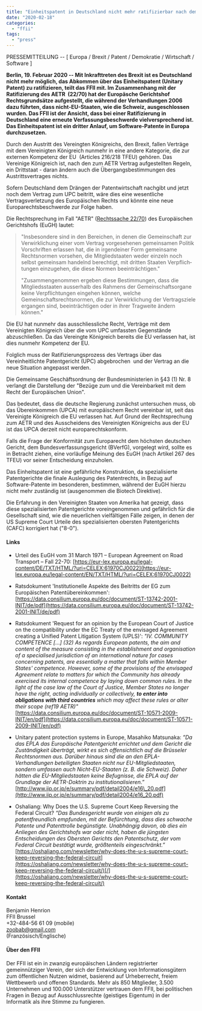 ```yaml
---
title: "Einheitspatent in Deutschland nicht mehr ratifizierbar nach dem Brexit aufgrund des AETR-Urteils"
date: "2020-02-18"
categories: 
  - "ffii"
tags: 
  - "press"
---
```


PRESSEMITTEILUNG -- \[ Europa / Brexit / Patent / Demokratie / Wirtschaft / Software \]

**Berlin, 19. Februar 2020 -- Mit Inkrafttreten des Brexit ist es Deutschland nicht mehr möglich, das Abkommen über das Einheitspatent (Unitary Patent) zu ratifizieren, teilt das FFII mit. Im Zusammenhang mit der Ratifizierung des AETR  (22/70) hat der Europäsche Gerichtshof Rechtsgrundsätze aufgestellt, die während der Verhandlungen 2006 dazu führten, dass nicht-EU-Staaten, wie die Schweiz, ausgeschlossen wurden. Das FFII ist der Ansicht, dass bei einer Ratifizierung in Deutschland eine erneute Verfassungsbeschwerde vielversprechend ist. Das Einheitspatent ist ein dritter Anlauf, um Software-Patente in Europa durchzusetzen.**

Durch den Austritt des Vereingten Königreichs, den Brexit, fallen Verträge mit dem Vereinigten Königreich nunmehr in eine andere Kategorie, die zur externen Kompetenz der EU  (Articles 216/218 TFEU) gehören. Das Vereinige Königreich ist, nach den zum AETR Vertrag aufgestellten Regeln, ein Drittstaat - daran ändern auch die Übergangsbestimmungen des Austrittsvertrages nichts.

Sofern Deutschland dem Drängen der Patentwirtschaft nachgibt und jetzt noch dem Vertrag zum UPC beitritt, wäre dies eine wesentliche Vertragsverletzung des Europäischen Rechts und könnte eine neue Europarechtsbeschwerde zur Folge haben.

Die Rechtsprechung im Fall "AETR" ([Rechtssache 22/70](http://curia.europa.eu/juris/liste.jsf?td=ALL&language=de&jur=C,T,F&num=22/70)) des Europäischen Gerichtshofs (EuGH) lautet:

> "Insbesondere sind in den Bereichen, in denen die Gemeinschaft zur Verwirk­lichung einer vom Vertrag vorgesehe­nen gemeinsamen Politik Vorschriften erlassen hat, die in irgendeiner Form gemeinsame Rechtsnormen vorsehen, die Mitgliedstaaten weder einzeln noch selbst gemeinsam handelnd be­rechtigt, mit dritten Staaten Verpflich­tungen einzugehen, die diese Normen beeinträchtigen."
> 
> "Zusammengenommen ergeben diese Bestimmungen, dass die Mitgliedsstaaten ausserhalb des Rahmens der Gemeinschaftsorgane keine Verpflichtungen eingehen können, welche Gemeinschaftsrechtsnormen, die zur Verwirklichung der Vertragsziele ergangen sind, beeinträchtigen oder in ihrer Tragweite ändern können."

Die EU hat nunmehr das ausschliessliche Recht, Verträge mit dem Vereinigten Königreich über die vom UPC umfassten Gegenstände abzuschließen. Da das Vereingte Königreich bereits die EU verlassen hat, ist dies nunmehr Kompetenz der EU.

Folglich muss der Ratifizierungsprozess des Vertrags über das Vereinheitlichte Patentgericht (UPC) abgebrochen  und der Vertrag an die neue Situation angepasst werden.

Die Gemeinsame Geschäftsordnung der Bundesministerien in §43 (1) Nr. 8 verlangt die Darstellung der "Bezüge zum und die Vereinbarkeit mit dem Recht der Europäischen Union".

Das bedeutet, dass die deutsche Regierung zunächst untersuchen muss, ob das Übereinkommen (UPCA) mit europäischem Recht vereinbar ist, seit das Vereinigte Königreich die EU verlassen hat. Auf Grund der Rechtsprechung zum AETR und des Ausscheidens des Vereinigten Königreichs aus der EU ist das UPCA derzeit nicht europarechtskonform.

Falls die Frage der Konformität zum Europarecht dem höchsten deutschen Gericht, dem Bundesverfassungsgericht (BVerfG), vorgelegt wird, sollte es in Betracht ziehen, eine vorläufige Meinung des EuGH (nach Artikel 267 des TFEU) vor seiner Entscheidung einzuholen.

Das Einheitspatent ist eine gefährliche Konstruktion, da spezialisierte Patentgerichte die finale Auslegung des Patentrechts, in Bezug auf Software-Patente im besonderen, bestimmen, während der EuGH hierzu nicht mehr zuständig ist (ausgenommen die Biotech Direktive).

Die Erfahrung in den Vereinigten Staaten von Amerika hat gezeigt, dass diese spezialisierten Patentgerichte voreingenommen und gefährlich für die Gesellschaft sind, wie die neuerlichen vielfältigen Fälle zeigen, in denen der US Supreme Court Urteile des spezialisierten obersten Patentgerichts (CAFC) korrigiert hat ("8-0").

#### Links

- Urteil des EuGH vom 31 March 1971 – European Agreement on Road Transport – Fall 22-70: [https://eur-lex.europa.eu/legal-content/DE/TXT/HTML/?uri=CELEX:61970CJ0022](https://eur-lex.europa.eu/legal-content/EN/TXT/HTML/?uri=CELEX:61970CJ0022)
- Ratsdokument 'Institutionelle Aspekte des Beitritts der EG zum Europäischen Patentübereinkommen': [https://data.consilium.europa.eu/doc/document/ST-13742-2001-INIT/de/pdf](https://data.consilium.europa.eu/doc/document/ST-13742-2001-INIT/de/pdf)
- Ratsdokument 'Request for an opinion by the European Court of Justice on the compatibility under the EC Treaty of the envisaged Agreement creating a Unified Patent Litigation System (UPLS)': _"IV. COMMUNITY COMPETENCE \[...\] (32) As regards European patents, the aim and content of the measure consisting in the establishment and organisation of a specialised jurisdiction of an international nature for cases concerning patents, are essentially a matter that falls within Member States' competence. However, some of the provisions of the envisaged Agreement relate to matters for which the Community has already exercised its internal competence by laying down common rules. In the light of the case law of the Court of Justice, Member States no longer have the right, acting individually or collectively, **to enter into obligations with third countries** which may affect these rules or alter their scope (ref19 AETR)"_ [https://data.consilium.europa.eu/doc/document/ST-10571-2009-INIT/en/pdf](https://data.consilium.europa.eu/doc/document/ST-10571-2009-INIT/en/pdf)
    
- Unitary patent protection systems in Europe, Masahiko Matsunaka: _”Da das EPLA das Europäische Patentgericht errichtet und dem Gericht die Zuständigkeit überträgt, wirkt es sich offensichtlich auf die Brüsseler Rechtsnormen aus. Darüber hinaus sind die an den EPLA-Verhandlungen beteiligten Staaten nicht nur EU-Mitgliedstaaten, sondern umfassen auch Nicht-EU-Staaten (z. B. die Schweiz). Daher hätten die EU-Mitgliedstaaten keine Befugnisse, die EPLA auf der Grundlage der AETR-Doktrin zu institutionalisieren.”_ [http://www.iip.or.jp/e/summary/pdf/detail2004/e16\_20.pdf](http://www.iip.or.jp/e/summary/pdf/detail2004/e16_20.pdf)
- Oshaliang: Why Does the U.S. Supreme Court Keep Reversing the Federal Circuit? _“Das Bundesgericht wurde von einigen als zu patentfreundlich empfunden, mit der Befürchtung, dass dies schwache Patente und Patenttrolle begünstigte. Unabhängig davon, ob dies ein Anliegen des Gerichtshofs war oder nicht, haben die jüngsten Entscheidungen des Obersten Gerichts den Patentschutz, der vom Federal Circuit bestätigt wurde, größtenteils eingeschränkt.”_ [https://oshaliang.com/newsletter/why-does-the-u-s-supreme-court-keep-reversing-the-federal-circuit](https://oshaliang.com/newsletter/why-does-the-u-s-supreme-court-keep-reversing-the-federal-circuit/)[/](https://oshaliang.com/newsletter/why-does-the-u-s-supreme-court-keep-reversing-the-federal-circuit/)

#### Kontakt

Benjamin Henrion  
FFII Brussel  
+32-484-56 61 09 (mobile)  
zoobab@gmail.com  
(Französisch/Englische)

#### Über den FFII

Der FFII ist ein in zwanzig europäischen Ländern registrierter gemeinnütziger Verein, der sich der Entwicklung von Informationsgütern zum öffentlichen Nutzen widmet, basierend auf Urheberrecht, freiem Wettbewerb und offenen Standards. Mehr als 850 Mitglieder, 3.500 Unternehmen und 100.000 Unterstützer vertrauen dem FFII, bei politischen Fragen in Bezug auf Ausschlussrechte (geistiges Eigentum) in der Informatik als ihre Stimme zu fungieren.
